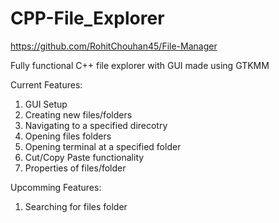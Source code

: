 # CPP-File_Explorer

https://github.com/RohitChouhan45/File-Manager

Fully functional C++ file explorer with GUI made using GTKMM

Current Features:
  1) GUI Setup
  2) Creating new files/folders
  3) Navigating to a specified direcotry
  3) Opening files folders
  4) Opening terminal at a specified folder
  5) Cut/Copy Paste functionality
  6) Properties of files/folder
  
  Upcomming Features:
   1) Searching for files folder
    
    
